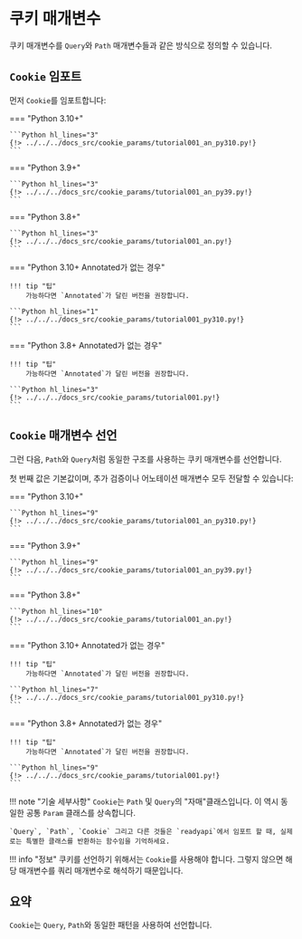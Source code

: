 # 쿠키 매개변수

쿠키 매개변수를 `Query`와 `Path` 매개변수들과 같은 방식으로 정의할 수 있습니다.

## `Cookie` 임포트

먼저 `Cookie`를 임포트합니다:

=== "Python 3.10+"

    ```Python hl_lines="3"
    {!> ../../../docs_src/cookie_params/tutorial001_an_py310.py!}
    ```

=== "Python 3.9+"

    ```Python hl_lines="3"
    {!> ../../../docs_src/cookie_params/tutorial001_an_py39.py!}
    ```

=== "Python 3.8+"

    ```Python hl_lines="3"
    {!> ../../../docs_src/cookie_params/tutorial001_an.py!}
    ```

=== "Python 3.10+ Annotated가 없는 경우"

    !!! tip "팁"
        가능하다면 `Annotated`가 달린 버전을 권장합니다.

    ```Python hl_lines="1"
    {!> ../../../docs_src/cookie_params/tutorial001_py310.py!}
    ```

=== "Python 3.8+ Annotated가 없는 경우"

    !!! tip "팁"
        가능하다면 `Annotated`가 달린 버전을 권장합니다.

    ```Python hl_lines="3"
    {!> ../../../docs_src/cookie_params/tutorial001.py!}
    ```

## `Cookie` 매개변수 선언

그런 다음, `Path`와 `Query`처럼 동일한 구조를 사용하는 쿠키 매개변수를 선언합니다.

첫 번째 값은 기본값이며, 추가 검증이나 어노테이션 매개변수 모두 전달할 수 있습니다:

=== "Python 3.10+"

    ```Python hl_lines="9"
    {!> ../../../docs_src/cookie_params/tutorial001_an_py310.py!}
    ```

=== "Python 3.9+"

    ```Python hl_lines="9"
    {!> ../../../docs_src/cookie_params/tutorial001_an_py39.py!}
    ```

=== "Python 3.8+"

    ```Python hl_lines="10"
    {!> ../../../docs_src/cookie_params/tutorial001_an.py!}
    ```

=== "Python 3.10+ Annotated가 없는 경우"

    !!! tip "팁"
        가능하다면 `Annotated`가 달린 버전을 권장합니다.

    ```Python hl_lines="7"
    {!> ../../../docs_src/cookie_params/tutorial001_py310.py!}
    ```

=== "Python 3.8+ Annotated가 없는 경우"

    !!! tip "팁"
        가능하다면 `Annotated`가 달린 버전을 권장합니다.

    ```Python hl_lines="9"
    {!> ../../../docs_src/cookie_params/tutorial001.py!}
    ```

!!! note "기술 세부사항"
    `Cookie`는 `Path` 및 `Query`의 "자매"클래스입니다. 이 역시 동일한 공통 `Param` 클래스를 상속합니다.

    `Query`, `Path`, `Cookie` 그리고 다른 것들은 `readyapi`에서 임포트 할 때, 실제로는 특별한 클래스를 반환하는 함수임을 기억하세요.

!!! info "정보"
    쿠키를 선언하기 위해서는 `Cookie`를 사용해야 합니다. 그렇지 않으면 해당 매개변수를 쿼리 매개변수로 해석하기 때문입니다.

## 요약

`Cookie`는 `Query`, `Path`와 동일한 패턴을 사용하여 선언합니다.
